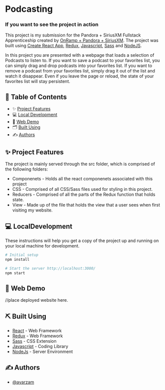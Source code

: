 # Podcasting

### If you want to see the project in action

This project is my submission for the Pandora + SiriusXM Fullstack Apprenticeship created by [OnRamp + Pandora + SiriusXM](https://www.onramp.io/ts/role/5fff36934646b33c661f3d83). The project was built using [Create React App](https://github.com/facebook/create-react-app), [Redux](https://redux.js.org/introduction/getting-started), [Javascript](https://developer.mozilla.org/en-US/docs/Web/JavaScript/Language_Resources), [Sass](https://sass-lang.com/) and [NodeJS](https://nodejs.org/en/).

In this project you are presented with a webpage that loads a selection of Podcasts to listen to. If you want to save a podcast to your favorites list, you can simply drag and drop podcasts into your favorites list. If you want to remove a podcast from your favorites list, simply drag it out of the list and watch it disappear. Even if you leave the page or reload, the state of your favorites list will stay persistent.

## 📝 Table of Contents
- ✨ [Project Features](#user-content-project-features)
- 💻 [Local Development](#user-content-local-development)
- 👾 [Web Demo](#user-content-web-demo)
- 🗂 [Built Using](#user-content-build-using)
- ✍️ [Authors](#user-content-authors)


## ✨ Project Features
The project is mainly served through the src folder, which is comprised of the following folders:
- Componenets - Holds all the react componenets associated with this project
- CSS - Comprised of all CSS/Sass files used for styling in this project.
- Reducers - Comprised of all the parts of the Redux function that holds state. 
- View - Made up of the file that holds the view that a user sees when first visiting my website.
  

## 💻 LocalDevelopment 
These instructions will help you get a copy of the project up and running on your local machine for development.

```bash
# Initial setup
npm install

# Start the server http://localhost:3000/
npm start
```

## 🚀 Web Demo
//place deployed website here.

## ⛏️ Built Using
- [React](https://github.com/facebook/create-react-app) - Web Framework
- [Redux](https://redux.js.org/introduction/getting-started) - Web Framework
- [Sass](https://sass-lang.com//) - CSS Extension
- [Javascript](https://developer.mozilla.org/en-US/docs/Web/JavaScript/Language_Resources) - Coding Library
- [NodeJs](https://nodejs.org/en/) - Server Environment

## ✍️ Authors
- [@ayarzam](https://www.ayarzamanwaring.com/) 

